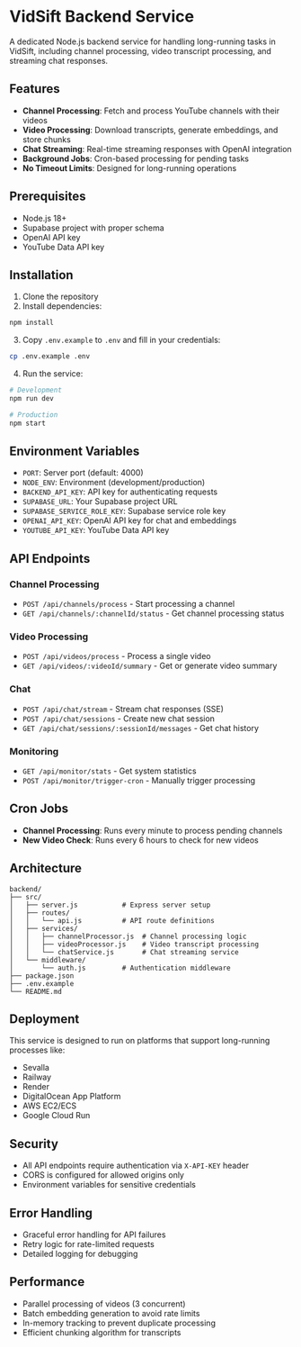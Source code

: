 # VidSift Backend Service

A dedicated Node.js backend service for handling long-running tasks in VidSift, including channel processing, video transcript processing, and streaming chat responses.

## Features

- **Channel Processing**: Fetch and process YouTube channels with their videos
- **Video Processing**: Download transcripts, generate embeddings, and store chunks
- **Chat Streaming**: Real-time streaming responses with OpenAI integration
- **Background Jobs**: Cron-based processing for pending tasks
- **No Timeout Limits**: Designed for long-running operations

## Prerequisites

- Node.js 18+ 
- Supabase project with proper schema
- OpenAI API key
- YouTube Data API key

## Installation

1. Clone the repository
2. Install dependencies:
```bash
npm install
```

3. Copy `.env.example` to `.env` and fill in your credentials:
```bash
cp .env.example .env
```

4. Run the service:
```bash
# Development
npm run dev

# Production
npm start
```

## Environment Variables

- `PORT`: Server port (default: 4000)
- `NODE_ENV`: Environment (development/production)
- `BACKEND_API_KEY`: API key for authenticating requests
- `SUPABASE_URL`: Your Supabase project URL
- `SUPABASE_SERVICE_ROLE_KEY`: Supabase service role key
- `OPENAI_API_KEY`: OpenAI API key for chat and embeddings
- `YOUTUBE_API_KEY`: YouTube Data API key

## API Endpoints

### Channel Processing
- `POST /api/channels/process` - Start processing a channel
- `GET /api/channels/:channelId/status` - Get channel processing status

### Video Processing  
- `POST /api/videos/process` - Process a single video
- `GET /api/videos/:videoId/summary` - Get or generate video summary

### Chat
- `POST /api/chat/stream` - Stream chat responses (SSE)
- `POST /api/chat/sessions` - Create new chat session
- `GET /api/chat/sessions/:sessionId/messages` - Get chat history

### Monitoring
- `GET /api/monitor/stats` - Get system statistics
- `POST /api/monitor/trigger-cron` - Manually trigger processing

## Cron Jobs

- **Channel Processing**: Runs every minute to process pending channels
- **New Video Check**: Runs every 6 hours to check for new videos

## Architecture

```
backend/
├── src/
│   ├── server.js           # Express server setup
│   ├── routes/
│   │   └── api.js          # API route definitions
│   ├── services/
│   │   ├── channelProcessor.js  # Channel processing logic
│   │   ├── videoProcessor.js    # Video transcript processing
│   │   └── chatService.js       # Chat streaming service
│   └── middleware/
│       └── auth.js         # Authentication middleware
├── package.json
├── .env.example
└── README.md
```

## Deployment

This service is designed to run on platforms that support long-running processes like:
- Sevalla
- Railway
- Render
- DigitalOcean App Platform
- AWS EC2/ECS
- Google Cloud Run

## Security

- All API endpoints require authentication via `X-API-KEY` header
- CORS is configured for allowed origins only
- Environment variables for sensitive credentials

## Error Handling

- Graceful error handling for API failures
- Retry logic for rate-limited requests
- Detailed logging for debugging

## Performance

- Parallel processing of videos (3 concurrent)
- Batch embedding generation to avoid rate limits
- In-memory tracking to prevent duplicate processing
- Efficient chunking algorithm for transcripts